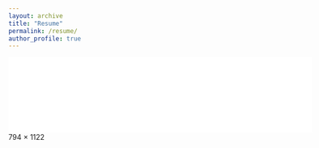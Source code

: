 ```yaml
---
layout: archive
title: "Resume"
permalink: /resume/
author_profile: true
---
```


<embed src="{{ site.baseurl }}/files/Jai_Parera_Resume.pdf" width="600" type='application/pdf'>
794 × 1122